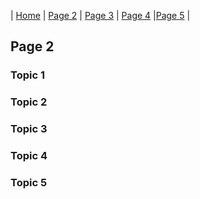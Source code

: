| [Home](index) |  [Page 2](page2) | [Page 3](page3) | [Page 4](page4) |[Page 5](page5) |

## Page 2

### Topic 1

### Topic 2

### Topic 3

### Topic 4

### Topic 5

